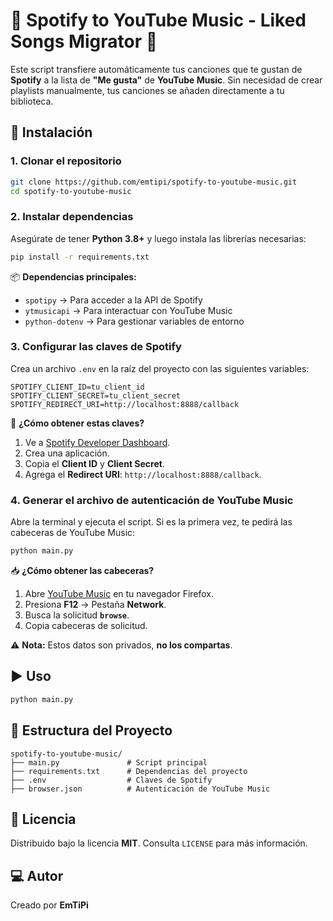 
# 🎵 Spotify to YouTube Music - Liked Songs Migrator 🎵

Este script transfiere automáticamente tus canciones que te gustan de **Spotify** a la lista de **"Me gusta"** de **YouTube Music**. Sin necesidad de crear playlists manualmente, tus canciones se añaden directamente a tu biblioteca.

## 🚀 Instalación

### 1. **Clonar el repositorio**

```bash
git clone https://github.com/emtipi/spotify-to-youtube-music.git
cd spotify-to-youtube-music
```

### 2. **Instalar dependencias**

Asegúrate de tener **Python 3.8+** y luego instala las librerías necesarias:

```bash
pip install -r requirements.txt
```

📦 **Dependencias principales:**

- `spotipy` → Para acceder a la API de Spotify  
- `ytmusicapi` → Para interactuar con YouTube Music  
- `python-dotenv` → Para gestionar variables de entorno  

### 3. **Configurar las claves de Spotify**

Crea un archivo `.env` en la raíz del proyecto con las siguientes variables:

```env
SPOTIFY_CLIENT_ID=tu_client_id
SPOTIFY_CLIENT_SECRET=tu_client_secret
SPOTIFY_REDIRECT_URI=http://localhost:8888/callback
```

🔑 **¿Cómo obtener estas claves?**

1. Ve a [Spotify Developer Dashboard](https://developer.spotify.com/dashboard).  
2. Crea una aplicación.  
3. Copia el **Client ID** y **Client Secret**.  
4. Agrega el **Redirect URI**: `http://localhost:8888/callback`.

### 4. **Generar el archivo de autenticación de YouTube Music**

Abre la terminal y ejecuta el script. Si es la primera vez, te pedirá las cabeceras de YouTube Music:

```bash
python main.py
```

📥 **¿Cómo obtener las cabeceras?**

1. Abre [YouTube Music](https://music.youtube.com) en tu navegador Firefox.  
2. Presiona **F12** → Pestaña **Network**.  
3. Busca la solicitud **`browse`**.  
4. Copia cabeceras de solicitud.

⚠ **Nota:** Estos datos son privados, **no los compartas**.

## ▶️ **Uso**

```bash
python main.py
```

## 📂 **Estructura del Proyecto**

```
spotify-to-youtube-music/
├── main.py               # Script principal
├── requirements.txt      # Dependencias del proyecto
├── .env                  # Claves de Spotify
├── browser.json          # Autenticación de YouTube Music
```



## 📜 **Licencia**

Distribuido bajo la licencia **MIT**. Consulta `LICENSE` para más información.

## 💻 **Autor**

Creado por **EmTiPi**
